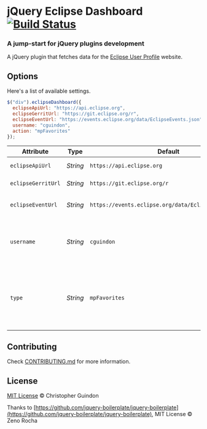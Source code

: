 # jQuery Eclipse Dashboard [![Build Status](https://secure.travis-ci.org/eclipsefnd/jquery-eclipse-dashboard.svg?branch=master)](https://secure.travis-ci.org/eclipsefnd/jquery-eclipse-dashboard)

### A jump-start for jQuery plugins development

A jQuery plugin that fetches data for the [Eclipse User Profile](https://accounts.eclipse.org/user/9) website.

## Options

Here's a list of available settings.

```javascript
$("div").eclipseDashboard({
  eclipseApiUrl: "https://api.eclipse.org",
  eclipseGerritUrl: "https://git.eclipse.org/r",
  eclipseEventUrl: "https://events.eclipse.org/data/EclipseEvents.json",
  username: "cguindon",
  action: "mpFavorites"
});
```

Attribute          | Type        | Default   | Description
---                | ---         | ---       | ---
`eclipseApiUrl`    | *String* | `https://api.eclipse.org` | Eclipse Api URL.
`eclipseGerritUrl` | *String* | `https://git.eclipse.org/r` | Eclipse Gerrit URL.
`eclipseEventUrl`  | *String* | `https://events.eclipse.org/data/EclipseEvents.json` | Eclipse event json feed URL.
`username`         | *String* | `cguindon` | The username to fetch Eclipse Favorites or Gerrit reviews for.
`type`             | *String* | `mpFavorites` | The type of date to fetch. Valid values include mpFavorites, gerritReviews and eclipseEvents.


## Contributing

Check [CONTRIBUTING.md](https://github.com/jquery-boilerplate/boilerplate/blob/master/CONTRIBUTING.md) for more information.

## License

[MIT License](https://opensource.org/licenses/MIT) © Christopher Guindon

Thanks to [https://github.com/jquery-boilerplate/jquery-boilerplate](https://github.com/jquery-boilerplate/jquery-boilerplate), MIT License © Zeno Rocha
